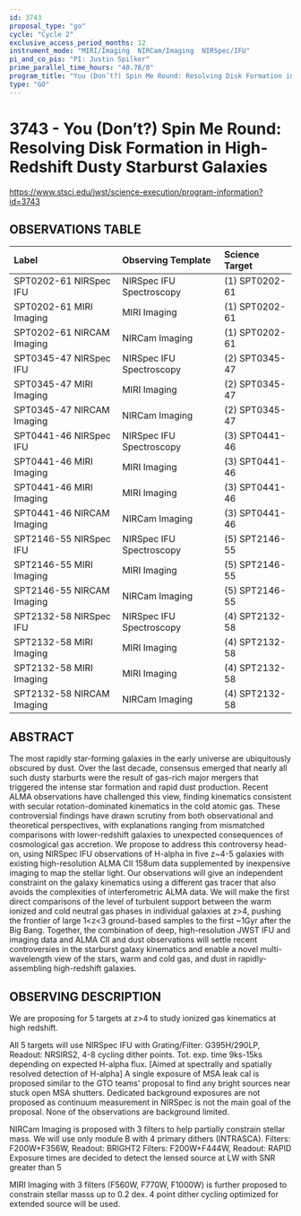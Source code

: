 ```yaml
---
id: 3743
proposal_type: "go"
cycle: "Cycle 2"
exclusive_access_period_months: 12
instrument_mode: "MIRI/Imaging  NIRCam/Imaging  NIRSpec/IFU"
pi_and_co_pis: "PI: Justin Spilker"
prime_parallel_time_hours: "40.78/0"
program_title: "You (Don’t?) Spin Me Round: Resolving Disk Formation in High-Redshift Dusty Starburst Galaxies"
type: "GO"
---
```

# 3743 - You (Don’t?) Spin Me Round: Resolving Disk Formation in High-Redshift Dusty Starburst Galaxies
https://www.stsci.edu/jwst/science-execution/program-information?id=3743
## OBSERVATIONS TABLE
| Label                       | Observing Template          | Science Target   |
| :-------------------------- | :-------------------------- | :--------------- |
| SPT0202-61 NIRSpec IFU      | NIRSpec IFU Spectroscopy    | (1) SPT0202-61   |
| SPT0202-61 MIRI Imaging     | MIRI Imaging                | (1) SPT0202-61   |
| SPT0202-61 NIRCAM Imaging   | NIRCam Imaging              | (1) SPT0202-61   |
| SPT0345-47 NIRSpec IFU      | NIRSpec IFU Spectroscopy    | (2) SPT0345-47   |
| SPT0345-47 MIRI Imaging     | MIRI Imaging                | (2) SPT0345-47   |
| SPT0345-47 NIRCAM Imaging   | NIRCam Imaging              | (2) SPT0345-47   |
| SPT0441-46 NIRSpec IFU      | NIRSpec IFU Spectroscopy    | (3) SPT0441-46   |
| SPT0441-46 MIRI Imaging     | MIRI Imaging                | (3) SPT0441-46   |
| SPT0441-46 MIRI Imaging     | MIRI Imaging                | (3) SPT0441-46   |
| SPT0441-46 NIRCAM Imaging   | NIRCam Imaging              | (3) SPT0441-46   |
| SPT2146-55 NIRSpec IFU      | NIRSpec IFU Spectroscopy    | (5) SPT2146-55   |
| SPT2146-55 MIRI Imaging     | MIRI Imaging                | (5) SPT2146-55   |
| SPT2146-55 NIRCAM Imaging   | NIRCam Imaging              | (5) SPT2146-55   |
| SPT2132-58 NIRSpec IFU      | NIRSpec IFU Spectroscopy    | (4) SPT2132-58   |
| SPT2132-58 MIRI Imaging     | MIRI Imaging                | (4) SPT2132-58   |
| SPT2132-58 MIRI Imaging     | MIRI Imaging                | (4) SPT2132-58   |
| SPT2132-58 NIRCAM Imaging   | NIRCam Imaging              | (4) SPT2132-58   |

## ABSTRACT

The most rapidly star-forming galaxies in the early universe are ubiquitously obscured by dust. Over the last decade, consensus emerged that nearly all such dusty starburts were the result of gas-rich major mergers that triggered the intense star formation and rapid dust production. Recent ALMA observations have challenged this view, finding kinematics consistent with secular rotation-dominated kinematics in the cold atomic gas. These controversial findings have drawn scrutiny from both observational and theoretical perspectives, with explanations ranging from mismatched comparisons with lower-redshift galaxies to unexpected consequences of cosmological gas accretion. We propose to address this controversy head-on, using NIRSpec IFU observations of H-alpha in five z~4-5 galaxies with existing high-resolution ALMA CII 158um data supplemented by inexpensive imaging to map the stellar light. Our observations will give an independent constraint on the galaxy kinematics using a different gas tracer that also avoids the complexities of interferometric ALMA data. We will make the first direct comparisons of the level of turbulent support between the warm ionized and cold neutral gas phases in individual galaxies at z>4, pushing the frontier of large 1<z<3 ground-based samples to the first ~1Gyr after the Big Bang. Together, the combination of deep, high-resolution JWST IFU and imaging data and ALMA CII and dust observations will settle recent controversies in the starburst galaxy kinematics and enable a novel multi-wavelength view of the stars, warm and cold gas, and dust in rapidly-assembling high-redshift galaxies.

## OBSERVING DESCRIPTION

We are proposing for 5 targets at z>4 to study ionized gas kinematics at high redshift.

All 5 targets will use NIRSpec IFU with Grating/Filter: G395H/290LP, Readout: NRSIRS2, 4-8 cycling dither points.
Tot. exp. time 9ks-15ks depending on expected H-alpha flux. [Aimed at spectrally and spatially resolved detection of H-alpha]
A single exposure of MSA leak cal is proposed similar to the GTO teams' proposal to find any bright sources near stuck open MSA shutters.
Dedicated background exposures are not proposed as continuum measurement in NIRSpec is not the main goal of the proposal. None of the observations are background limited.

NIRCam Imaging is proposed with 3 filters to help partially constrain stellar mass. We will use only module B
with 4 primary dithers (INTRASCA).
Filters: F200W+F356W, Readout: BRIGHT2
Filters: F200W+F444W, Readout: RAPID
Exposure times are decided to detect the lensed source at LW with SNR greater than 5

MIRI Imaging with 3 filters (F560W, F770W, F1000W) is further proposed to constrain stellar masss up to 0.2 dex. 4 point dither cycling optimized for extended source will be used.
